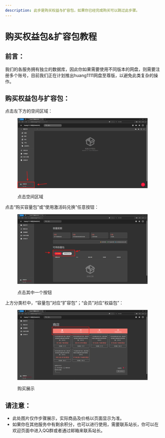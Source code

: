 ```yaml
---
description: 此步是购买权益与扩容包，如果你已经完成购买可以跳过此步骤。
---
```


# 购买权益包&扩容包教程

## 前言：

我们的各服务拥有独立的数据库，因此你如果需要使用不同版本的网盘，则需要注册多个账号，目前我们正在计划推出huang1111网盘至尊版，以避免此类复杂的操作。



## 购买权益包与扩容包：

点击左下方的空间区域：

<figure><img src="../../.gitbook/assets/屏幕截图 2025-02-05 234124.png" alt=""><figcaption><p>点击空间区域</p></figcaption></figure>

点击“购买容量包”或“使用激活码兑换”任意按钮：

<figure><img src="../../.gitbook/assets/屏幕截图 2025-02-05 234304.png" alt=""><figcaption><p>点击其中一个按钮</p></figcaption></figure>

上方分类栏中，“容量包”对应“扩容包”；“会员”对应“权益包”：

<figure><img src="../../.gitbook/assets/屏幕截图 2025-02-05 234350.png" alt=""><figcaption><p>购买展示</p></figcaption></figure>



## 请注意：

* 此处图片仅作步骤展示，实际商品及价格以页面显示为准。
* 如果你在其他服务中有剩余积分，也可以进行使用，需要联系站长，你可以在欢迎页面中进入QQ群或者通过邮箱来联系站长。



